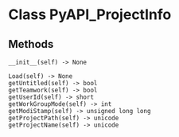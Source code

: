 # Class PyAPI_ProjectInfo

## Methods

```
__init__(self) -> None

Load(self) -> None
getUntitled(self) -> bool
getTeamwork(self) -> bool
getUserId(self) -> short
getWorkGroupMode(self) -> int
getModiStamp(self) -> unsigned long long
getProjectPath(self) -> unicode
getProjectName(self) -> unicode
```
